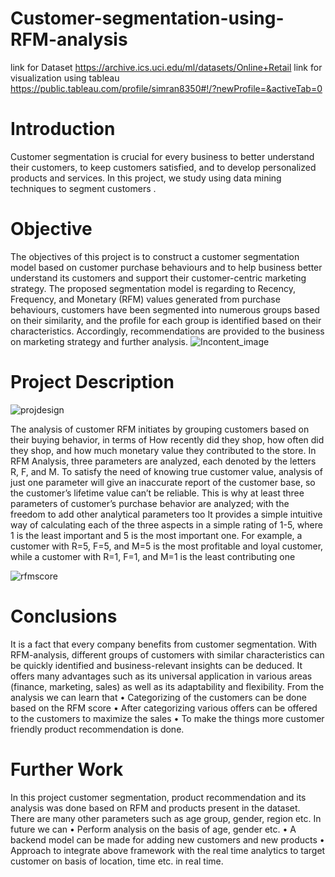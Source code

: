 
# Customer-segmentation-using-RFM-analysis
link for Dataset 	https://archive.ics.uci.edu/ml/datasets/Online+Retail
link for visualization using tableau https://public.tableau.com/profile/simran8350#!/?newProfile=&activeTab=0
# Introduction
Customer segmentation is crucial for every business to better understand their customers, to keep customers satisfied, and to develop personalized products and services. In this project, we study using data mining techniques to segment customers . 

# Objective
The objectives of this project is to construct a customer segmentation model based on customer purchase behaviours and to help business better understand its customers and support their customer-centric marketing strategy. The proposed segmentation model is regarding to Recency, Frequency, and Monetary (RFM) values generated from purchase behaviours, customers have been segmented into numerous groups based on their similarity, and the profile for each group is identified based on their characteristics. Accordingly, recommendations are provided to the business on marketing strategy and further analysis.
![Incontent_image](https://user-images.githubusercontent.com/67309506/121683959-bdb4a500-cac6-11eb-8592-e058a38415b0.png)

# Project Description

![projdesign](https://user-images.githubusercontent.com/67309506/121684570-885c8700-cac7-11eb-8bb5-920a44edc2e4.JPG)

The analysis of customer RFM initiates by grouping customers based on their buying behavior, in terms of How recently did they shop, how often did they shop, and how much monetary value they contributed to the store.
In RFM Analysis, three parameters are analyzed, each denoted by the letters R, F, and M. To satisfy the need of knowing true customer value, analysis of just one parameter will give an inaccurate report of the customer base, so the customer’s lifetime value can’t be reliable. This is why at least three parameters of customer’s purchase behavior are analyzed; with the freedom to add other analytical parameters too
It provides a simple intuitive way of calculating each of the three aspects in a simple rating of 1-5, where 1 is the least important and 5 is the most important one. For example, a customer with R=5, F=5, and M=5 is the most profitable and loyal customer, while a customer with R=1, F=1, and M=1 is the least contributing one

![rfmscore](https://user-images.githubusercontent.com/67309506/121684831-e8ebc400-cac7-11eb-9e3f-36082901dae5.JPG)

# Conclusions 
It is a fact that every company benefits from customer segmentation. With RFM-analysis, different groups of customers with similar characteristics can be quickly identified and business-relevant insights can be deduced. It offers many advantages such as its universal application in various areas (finance, marketing, sales) as well as its adaptability and flexibility. 
From the analysis we can learn that
•	Categorizing of the customers can be done based on the RFM score
•	After categorizing various offers can be offered to the customers to maximize the sales
•	To make the things more customer friendly product recommendation is done.

# Further Work
In this project customer segmentation, product recommendation and its analysis was done based on RFM and products present in the dataset. There are many other parameters such as age group, gender, region etc.
In future we can
•	Perform analysis on the basis of age, gender etc.
•	A backend model can be made for adding new customers and new products
•	Approach to integrate above framework with the real time analytics to target customer on basis of location,
time etc. in real time.




